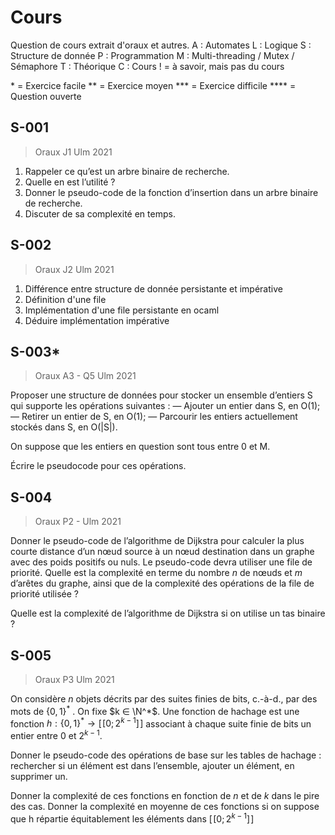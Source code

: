 


# Cours 
Question de cours extrait d'oraux et autres.
A : Automates
L : Logique
S : Structure de donnée
P : Programmation
M : Multi-threading / Mutex / Sémaphore
T : Théorique
C : Cours
! = à savoir, mais pas du cours 

\* = Exercice facile
\*\* = Exercice moyen
\*\*\* = Exercice difficile
\*\*\*\* = Question ouverte

## S-001
> Oraux J1 Ulm 2021

1) Rappeler ce qu’est un arbre binaire de recherche.
2) Quelle en est l’utilité ? 
3) Donner le pseudo-code de la fonction d’insertion dans un arbre binaire de recherche. 
4) Discuter de sa complexité en temps.

## S-002
> Oraux J2 Ulm 2021
1) Différence entre structure de donnée persistante et impérative
2) Définition d'une file
3) Implémentation d'une file persistante en ocaml 
4) Déduire implémentation impérative

## S-003*
> Oraux A3 - Q5 Ulm 2021

Proposer une structure de données pour stocker un ensemble d’entiers S qui supporte les opérations suivantes :
  — Ajouter un entier dans S, en O(1);
  — Retirer un entier de S, en O(1);
  — Parcourir les entiers actuellement stockés dans S, en O(|S|).

On suppose que les entiers en question sont tous entre 0 et M.

Écrire le pseudocode pour ces opérations.

## S-004
> Oraux P2 - Ulm 2021

Donner le pseudo-code de l’algorithme de Dijkstra pour calculer la plus courte distance d’un nœud source à un nœud destination dans un graphe avec des poids positifs ou nuls.
Le pseudo-code devra utiliser une file de priorité.
Quelle est la complexité en terme du nombre $n$ de nœuds et $m$ d’arêtes du graphe, ainsi que de la complexité des opérations de la file de priorité utilisée ?

Quelle est la complexité de l’algorithme de Dijkstra si on utilise un tas binaire ?

## S-005
> Oraux P3 Ulm 2021

On considère $n$ objets décrits par des suites finies de bits, c.-à-d., par des mots de $\{0, 1\}^*$ . On fixe $k ∈ \N^*$. Une fonction de hachage est une fonction $h : \{0, 1\}^* \to [\![0;2^{k-1}]\!]$ associant à chaque suite finie de bits un entier entre $0$ et $2^{k-1}$.

Donner le pseudo-code des opérations de base sur les tables de hachage : rechercher si un élément est dans l’ensemble, ajouter un élément, en supprimer un.

Donner la complexité de ces fonctions en fonction de $n$ et de $k$ dans le pire des cas. Donner la complexité en moyenne de ces fonctions si on suppose que h répartie équitablement les éléments dans $[\![0;2^{k-1}]\!]$

<!--stackedit_data:
eyJoaXN0b3J5IjpbODA1MTQ4Njg1LC0xODc3MTIwMTI4XX0=
-->
